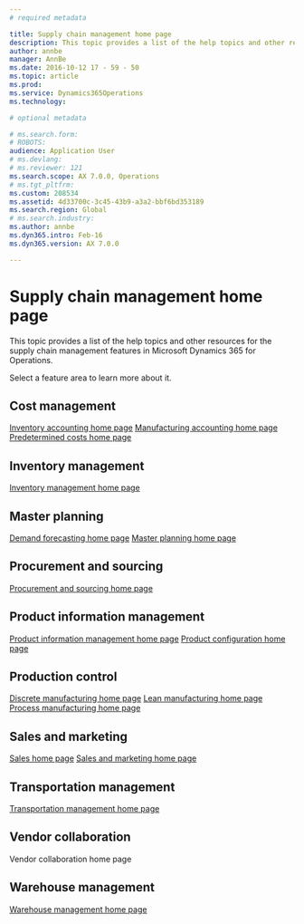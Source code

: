 ```yaml
---
# required metadata

title: Supply chain management home page
description: This topic provides a list of the help topics and other resources for the supply chain management features in Microsoft Dynamics 365 for Operations. 
author: annbe
manager: AnnBe
ms.date: 2016-10-12 17 - 59 - 50
ms.topic: article
ms.prod: 
ms.service: Dynamics365Operations
ms.technology: 

# optional metadata

# ms.search.form: 
# ROBOTS: 
audience: Application User
# ms.devlang: 
# ms.reviewer: 121
ms.search.scope: AX 7.0.0, Operations
# ms.tgt_pltfrm: 
ms.custom: 208534
ms.assetid: 4d33700c-3c45-43b9-a3a2-bbf6bd353189
ms.search.region: Global
# ms.search.industry: 
ms.author: annbe
ms.dyn365.intro: Feb-16
ms.dyn365.version: AX 7.0.0

---
```


# Supply chain management home page

This topic provides a list of the help topics and other resources for the supply chain management features in Microsoft Dynamics 365 for Operations. 

Select a feature area to learn more about it.

## Cost management
[Inventory accounting home page](http://ax.help.dynamics.com/en/wiki/inventory-accounting/) [Manufacturing accounting home page](http://ax.help.dynamics.com/en/wiki/manufacturing-accounting/) [Predetermined costs home page](http://ax.help.dynamics.com/en/wiki/predetermined-costs/)

## Inventory management
[Inventory management home page](inventory-management.md)

## Master planning
[Demand forecasting home page](demand-forecasting.md) [Master planning home page](master-plan.md)

## Procurement and sourcing
[Procurement and sourcing home page](procurement-sourcing.md)

## Product information management
[Product information management home page](product-information.md) [Product configuration home page](product-configuration.md)

## Production control
[Discrete manufacturing home page](discrete-manufacturing.md) [Lean manufacturing home page](lean-manufacturing.md) [Process manufacturing home page](process-manufacturing.md)

## Sales and marketing
[Sales home page](sales.md) [Sales and marketing home page](overview-sales-marketing.md)

## Transportation management
[Transportation management home page](transportation-management.md)

## Vendor collaboration
Vendor collaboration home page

## Warehouse management
[Warehouse management home page](warehouse-management.md)



